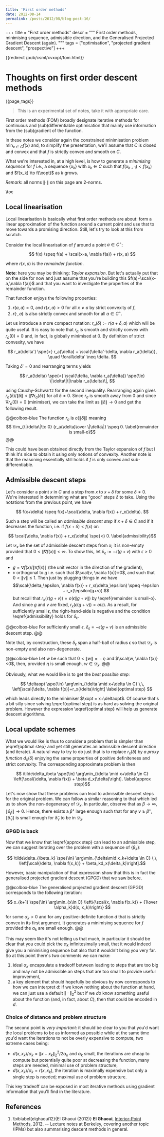 ```yaml
---
title: 'First order methods'
date: 2012-08-14
permalink: /posts/2012/08/blog-post-16/
---
```

+++
title = "First order methods"
descr = """
  First order methods, minimising sequence, admissible direction, and the Generalised
  Projected Gradient Descent (again).
  """
tags = ["optimisation", "projected gradient descent", "prospective"]
+++

{{redirect /pub/csml/cvxopt/fom.html}}

<!-- need to justify / structure what you're doing here. -->

# Thoughts on first order descent methods

{{page_tags}}

> This is an experimental set of notes, take it with appropriate care.

First order methods (FOM) broadly designate iterative methods for continuous and (sub)differentiable optimisation that mainly use information from the (sub)gradient of the function.

In these notes we consider again the constrained minimisation problem $\min_{x\in C} f(x)$ and, to simplify the presentation, we'll assume that $C$ is closed and convex and that $f$ is strictly convex and smooth on $C$.

What we're interested in, at a high level, is how to generate a _minimising sequence_ for $f$ i.e., a sequence $\{x_k\}$ with $x_k\in C$ such that $f(x_{k+1}) < f(x_k)$ and $f(x_k) \to f(\xopt)$ as $k$ grows.

_Remark_: all norms $\|\cdot\|$ on this page are 2-norms.

\toc

## Local linearisation

Local linearisation is basically what first order methods are about: form a linear approximation of the function around a current point and use that to move towards a promising direction.
Still, let's try to look at this from scratch.

Consider the local linearisation of $f$ around a point $a\in C^\circ$:

$$ f(x) \speq f(a) + \scal{x-a, \nabla f(a)} + r(x, a) $$

where $r(x, a)$ is the _remainder function_.

**Note**: here you may be thinking: _Taylor expansion_. But let's actually put that on the side for now and just assume that you're building this $f(a)+\scal{x-a,\nabla f(a)}$ and that you want to investigate the properties of the remainder function.

That function enjoys the following properties:

1. $r(a, a)=0$, and $r(x, a)>0$ for all $x\neq a$ by strict convexity of $f$,
1. $r(\cdot, a)$ is also strictly convex and smooth for all $a\in C^\circ$.

Let us introduce a more compact notation: $r_a(\delta) := r(a+\delta, a)$ which will be quite useful.
It is easy to note that $r_a$ is smooth and strictly convex with $r_a(0)=0$ and, in fact, is globally minimised at $0$.
By definition of strict convexity, we have

$$ r_a(\delta') \spe{>} r_a(\delta) + \scal{\delta'-\delta, \nabla r_a(\delta)}, \quad \forall\delta' \neq \delta. $$

Taking $\delta'=0$ and rearranging terms yields

$$ r_a(\delta) \spe{<} \scal{\delta, \nabla r_a(\delta)} \spe{\le} \|\delta\|\|\nabla r_a(\delta)\|, $$

using Cauchy-Schwartz for the second inequality.
Rearranging again gives $r_a(\delta)/\|\delta\| < \|\nabla r_a(\delta)\|$ for all $\delta\neq 0$.
Since $r_a$ is smooth away from $0$ and since $\nabla r_a(0)=0$ (minimiser), we can take the limit as $\|\delta\|\to 0$ and get the following result.

@@colbox-blue
The function $r_a$ is $o(\|\delta\|)$ meaning
$$ \lim_{\|\delta\|\to 0} {r_a(\delta)\over \|\delta\|} \speq 0. \label{remainder is small-o}$$
@@

This could have been obtained directly from the Taylor expansion of $f$ but I think it's nice to obtain it using only notions of convexity.
Another note is that the reasoning essentially still holds if $f$ is only convex and sub-differentiable.


## Admissible descent steps

Let's consider a point $x$ in $C$ and a step from $x$ to $x+\delta$ for some $\delta\neq 0$.
We're interested in determining what are "good" steps $\delta$ to take.
Using the notations from the previous point, we have

$$ f(x+\delta) \speq f(x)+\scal{\delta, \nabla f(x)} + r_x(\delta). $$

Such a step will be called an _admissible descent step_ if $x+\delta\in C$ and if it decreases the function, i.e. if $f(x+\delta) < f(x)$ or:

$$ \scal{\delta, \nabla f(x)} + r_x(\delta) \spe{<} 0. \label{admissibility}$$

Let $\mathcal D_x$ be the set of admissible descent steps from $x$; it is non-empty provided that $0<\|\nabla f(x)\|<\infty$. To show this, let $\delta_\epsilon := -\epsilon(g+v)$ with $\epsilon > 0$ and
* $g=\nabla f(x)/\|\nabla f(x)\|$ (the unit vector in the direction of the gradient),
* $v$ orthogonal to $g$ i.e. such that $\scal{v, \nabla f(x)}=0$, and such that $0 < \|v\|\le 1$.
Then just by plugging things in we have
$$\scal{\delta_\epsilon, \nabla f(x)} + r_x(\delta_\epsilon) \speq -\epsilon + r_x(\epsilon(g+v)) $$
but recall that $r_x(\epsilon(g+v)) = o(\epsilon\|g+v\|)$ by \eqref{remainder is small-o}.
And since $g$ and $v$ are fixed, $r_x(\epsilon(g+v)) = o(\epsilon)$.
As a result, for sufficiently small $\epsilon$, the right-hand-side is negative and the condition \eqref{admissibility} holds for $\delta_\epsilon$.

@@colbox-blue
For sufficiently small $\epsilon$, $\delta_\epsilon=-\epsilon(g+v)$ is an admissible descent step.
@@

Note that, by construction, these $\delta_\epsilon$ span a half-ball of radius $\epsilon$ so that $\mathcal D_x$ is non-empty and also non-degenerate.

@@colbox-blue
Let $w$ be such that $0<\|w\|=:\eta$ and $\scal{w, \nabla f(x)}<0$, then, provided $\eta$ is small enough, $w\in\mathcal D_x$.
@@

Obviously, what we would like is to get the _best possible step_:

$$ \deltaopt \spe{\in} \arg\min_{\delta \mid x+\delta \in C} \,\, \left[\scal{\delta, \nabla f(x)}+r_x(\delta)\right] \label{optimal step}  $$

which leads directly to the minimiser $\xopt = x+\deltaopt$.
Of course that's a bit silly since solving \eqref{optimal step} is as hard as solving the original problem.
However the expression \eqref{optimal step} will help us generate descent algorithms.

## Local update schemes

What we would like is thus to consider a problem that is simpler than \eqref{optimal step} and yet still generates an admissible descent direction (and iterate).
A natural way to try to do just that is to replace $r_x(\delta)$ by _a proxy function_ $d_x(\delta)$ enjoying the same properties of positive definiteness and strict convexity.
The corresponding approximate problem is then

$$ \tilde\delta_\beta \spe{\in} \arg\min_{\delta \mid x+\delta \in C} \left[\scal{\delta, \nabla f(x)} + \beta d_x(\delta)\right]. \label{approx step}$$

Let's now show that these problems can lead to admissible descent steps for the original problem.
We can follow a similar reasoning to that which led us to show the non-degeneracy of $\mathcal D_x$.
In particular, observe that as $\beta\to\infty$, $\|\tilde\delta_{\beta}\|\to 0$.
Hence, there exists a $\beta^\bullet$ large enough such that for any $\nu \ge \beta^\bullet$, $\|\tilde\delta_\nu\|$ is small enough for $\tilde\delta_\nu$ to be in $\mathcal D_x$.

### GPGD is back

Now that we know that \eqref{approx step} can lead to an admissible step, we can suggest iterating over the problem with a sequence of $\{\beta_k\}$:

$$ \tilde\delta_{\beta_k} \spe{\in} \arg\min_{\delta\mid x_k+\delta \in C} \,\, \left[\scal{\delta, \nabla f(x_k)} + \beta_kd_x(\delta_k)\right].$$

However, basic manipulation of that expression show that this is in fact the generalised projected gradient descent (GPGD) that we [saw before](\cvx{mda.html}).

@@colbox-blue
The generalised projected gradient descent (GPGD) corresponds to the following iteration:

$$ x_{k+1} \spe{\in} \arg\min_{x\in C} \left\{\scal{x, \nabla f(x_k)} + {1\over \alpha_k}d(x, x_k)\right\} $$

for some $\alpha_k>0$ and for any positive-definite function $d$ that is strictly convex in its first argument. It generates a minimising sequence for $f$ provided the $\alpha_k$ are small enough.
@@

This may seem like it's not telling us that much, in particular it should be clear that you could pick the $\alpha_k$ infinitesimally small, that it would indeed give you a minimising sequence but also that it wouldn't bring you very far.
So at this point there's two comments we can make:

1. ideal $\alpha_k$ encapsulate a tradeoff between leading to steps that are too big and may not be admissible an steps that are too small to provide useful improvement,
1. a key element that should hopefully be obvious by now corresponds to how we can interpret $d$: if we know nothing about the function at hand, we can just use a default $\|\cdot\|_2^2$ but if we _do_ know something useful about the function (and, in fact, about $C$), then that could be encoded in $d$.

### Choice of distance and problem structure

The second point is _very important_: it should be clear to you that you'd want the local problems to be as informed as possible while at the same time you'd want the iterations to not be overly expensive to compute, two extreme cases being:

* $d(x, x_k)/\alpha_k = \|x-x_k\|_2^2/{2\alpha_k}$ <!--_--> and $\alpha_k$ small, the iterations are cheap to compute but potentially quite poor at decreasing the function, many steps are needed, minimal use of problem structure,
* $d(x, x_k)/\alpha_k = r(x, x_k)$, the iteration is maximally expensive but only a single step is needed; maximal use of problem structure.

This key tradeoff can be exposed in most iterative methods using gradient information that you'll find in the literature.

## References

1. \biblabel{elghaoui12}{El Ghaoui (2012)} **El Ghaoui**, [Interior-Point Methods](https://people.eecs.berkeley.edu/~elghaoui/Teaching/EE227A/lecture19.pdf), 2012. -- Lecture notes at Berkeley, covering another topic (IPMs) but also summarising descent methods in general.
